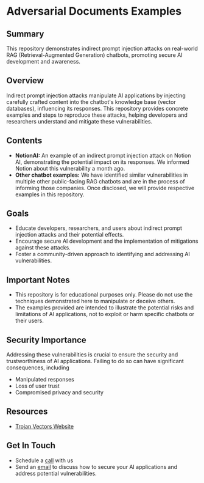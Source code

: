 # Adversarial Documents Examples

## Summary

This repository demonstrates indirect prompt injection attacks on real-world RAG (Retrieval-Augmented Generation) chatbots, promoting secure AI development and awareness.

## Overview

Indirect prompt injection attacks manipulate AI applications by injecting carefully crafted content into the chatbot's knowledge base (vector databases), influencing its responses. This repository provides concrete examples and steps to reproduce these attacks, helping developers and researchers understand and mitigate these vulnerabilities.

## Contents

- **NotionAI:** An example of an indirect prompt injection attack on Notion AI, demonstrating the potential impact on its responses. We informed Notion about this vulnerability a month ago.
- **Other chatbot examples:** We have identified similar vulnerabilities in multiple other public-facing RAG chatbots and are in the process of informing those companies. Once disclosed, we will provide respective examples in this repository.

## Goals

- Educate developers, researchers, and users about indirect prompt injection attacks and their potential effects.
- Encourage secure AI development and the implementation of mitigations against these attacks.
- Foster a community-driven approach to identifying and addressing AI vulnerabilities.

## Important Notes

- This repository is for educational purposes only. Please do not use the techniques demonstrated here to manipulate or deceive others.
- The examples provided are intended to illustrate the potential risks and limitations of AI applications, not to exploit or harm specific chatbots or their users.

## Security Importance

Addressing these vulnerabilities is crucial to ensure the security and trustworthiness of AI applications. Failing to do so can have significant consequences, including 
- Manipulated responses
- Loss of user trust
- Compromised privacy and security

## Resources

- [Trojan Vectors Website](https://www.trojanvectors.com)

## Get In Touch

- Schedule a [call](https://cal.com/sachdh/30min) with us 
- Send an [email](contact@trojanvectors.com) to discuss how to secure your AI applications and address potential vulnerabilities.
